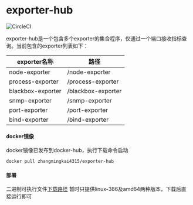 # exporter-hub

![CircleCI](https://circleci.com/gh/zhangmingkai4315/exporter-hub.svg?style=svg)

exporter-hub是一个包含多个exporter的集合程序，仅通过一个端口接收指标查询。当前包含的exporter列表如下：

| exporter名称      | 路径                   |
|--------------    |------------------------|
|node-exporter     | /node-exporter         |
|process-exporter  | /process-exporter      |
|blackbox-exporter | /blackbox-exporter     |
|snmp-exporter     | /snmp-exporter         |
|port-exporter     | /port-exporter         |
|bind-exporter     | /bind-exporter         |


#### docker镜像

docker镜像已发布到docker-hub，执行下载命令启动

```
docker pull zhangmingkai4315/exporter-hub
```


#### 部署

二进制可执行文件[下载路径](https://github.com/zhangmingkai4315/exporter-hub/releases)
暂时只提供linux-386及amd64两种版本，下载后直接运行即可